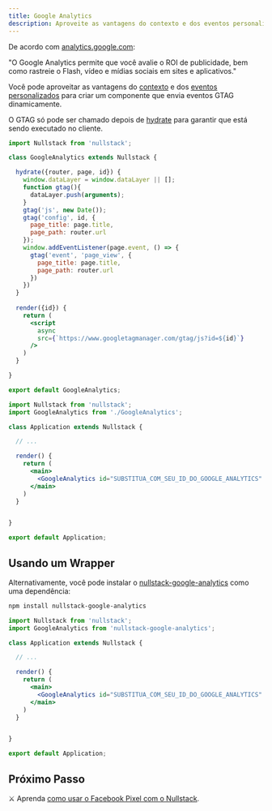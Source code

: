 ```yaml
---
title: Google Analytics
description: Aproveite as vantagens do contexto e dos eventos personalizados para criar um componente que envia eventos GTAG dinamicamente.
---
```


De acordo com [analytics.google.com](https://analytics.google.com):

"O Google Analytics permite que você avalie o ROI de publicidade, bem como rastreie o Flash, vídeo e mídias sociais em sites e aplicativos."

Você pode aproveitar as vantagens do [contexto](/pt-br/contexto) e dos [eventos personalizados](/pt-br/contexto-page) para criar um componente que envia eventos GTAG dinamicamente.

O GTAG só pode ser chamado depois de [hydrate](/pt-br/ciclo-de-vida-full-stack) para garantir que está sendo executado no cliente.

```jsx
import Nullstack from 'nullstack';

class GoogleAnalytics extends Nullstack {

  hydrate({router, page, id}) {
    window.dataLayer = window.dataLayer || [];
    function gtag(){
      dataLayer.push(arguments);
    }
    gtag('js', new Date());
    gtag('config', id, {
      page_title: page.title,
      page_path: router.url
    });
    window.addEventListener(page.event, () => {
      gtag('event', 'page_view', {
        page_title: page.title,
        page_path: router.url
      })
    })
  }
  
  render({id}) {
    return (
      <script 
        async
        src={`https://www.googletagmanager.com/gtag/js?id=${id}`}
      />
    )
  }

}

export default GoogleAnalytics;
```

```jsx
import Nullstack from 'nullstack';
import GoogleAnalytics from './GoogleAnalytics';

class Application extends Nullstack {

  // ...

  render() {
    return (
      <main>
        <GoogleAnalytics id="SUBSTITUA_COM_SEU_ID_DO_GOOGLE_ANALYTICS" />
      </main>
    )
  }


}

export default Application;
```

## Usando um Wrapper

Alternativamente, você pode instalar o [nullstack-google-analytics](https://github.com/Mortaro/nullstack-google-analytics) como uma dependência:

```sh
npm install nullstack-google-analytics
```

```jsx
import Nullstack from 'nullstack';
import GoogleAnalytics from 'nullstack-google-analytics';

class Application extends Nullstack {

  // ...

  render() {
    return (
      <main>
        <GoogleAnalytics id="SUBSTITUA_COM_SEU_ID_DO_GOOGLE_ANALYTICS" />
      </main>
    )
  }


}

export default Application;
```

## Próximo Passo

⚔ Aprenda [como usar o Facebook Pixel com o Nullstack](/pt-br/como-usar-facebook-pixel-no-nullstack).